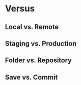 # Versus

## Local vs. Remote



## Staging vs. Production



## Folder vs. Repository



## Save vs. Commit
